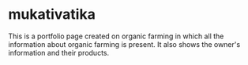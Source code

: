 # mukativatika
This is a portfolio page created on organic farming in which all the information about organic farming is present. It also shows the owner's information and their products.
